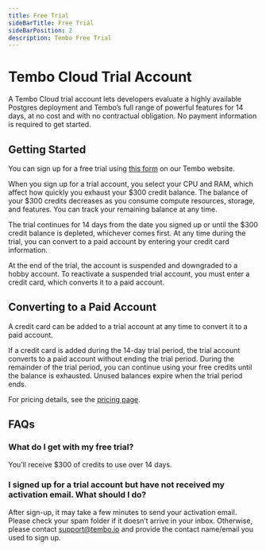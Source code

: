 ```yaml
---
title: Free Trial
sideBarTitle: Free Trial
sideBarPosition: 2
description: Tembo Free Trial
---
```


# Tembo Cloud Trial Account

A Tembo Cloud trial account lets developers evaluate a highly available Postgres deployment and Tembo’s full range of powerful features for 14 days, at no cost and with no contractual obligation. No payment information is required to get started.

## Getting Started

You can sign up for a free trial using [this form](https://cloud.tembo.io/sign-up) on our Tembo website.

When you sign up for a trial account, you select your CPU and RAM, which affect how quickly you exhaust your $300 credit balance. The balance of your $300 credits decreases as you consume compute resources, storage, and features. You can track your remaining balance at any time.

The trial continues for 14 days from the date you signed up or until the $300 credit balance is depleted, whichever comes first. At any time during the trial, you can convert to a paid account by entering your credit card information.

At the end of the trial, the account is suspended and downgraded to a hobby account. To reactivate a suspended trial account, you must enter a credit card, which converts it to a paid account.

## Converting to a Paid Account

A credit card can be added to a trial account at any time to convert it to a paid account.

If a credit card is added during the 14-day trial period, the trial account converts to a paid account without ending the trial period. During the remainder of the trial period, you can continue using your free credits until the balance is exhausted. Unused balances expire when the trial period ends.

For pricing details, see the [pricing page](https://tembo.io/pricing/).

## FAQs

### What do I get with my free trial?

You’ll receive $300 of credits to use over 14 days.

### I signed up for a trial account but have not received my activation email. What should I do?

After sign-up, it may take a few minutes to send your activation email. Please check your spam folder if it doesn’t arrive in your inbox. Otherwise, please contact [support@tembo.io](mailto:support@tembo.io) and provide the contact name/email you used to sign up.
